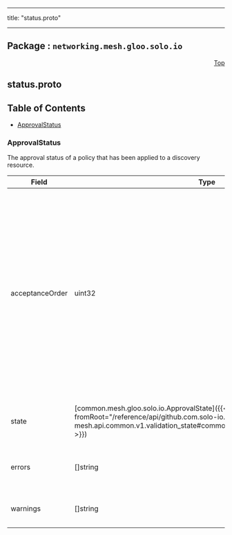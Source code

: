 
---

title: "status.proto"

---

## Package : `networking.mesh.gloo.solo.io`



<a name="top"></a>

<a name="API Reference for status.proto"></a>
<p align="right"><a href="#top">Top</a></p>

## status.proto


## Table of Contents
  - [ApprovalStatus](#networking.mesh.gloo.solo.io.ApprovalStatus)







<a name="networking.mesh.gloo.solo.io.ApprovalStatus"></a>

### ApprovalStatus
The approval status of a policy that has been applied to a discovery resource.


| Field | Type | Label | Description |
| ----- | ---- | ----- | ----------- |
| acceptanceOrder | uint32 |  | Represents the order in which the policy was accepted and applied to a discovery resource. The first accepted policy will have an acceptance_order of 0, the second 1, etc. When conflicts are detected in the system, the Policy with the lowest acceptance_order will be chosen and all other conflicting policies will be rejected. |
  | state | [common.mesh.gloo.solo.io.ApprovalState]({{< versioned_link_path fromRoot="/reference/api/github.com.solo-io.gloo-mesh.api.common.v1.validation_state#common.mesh.gloo.solo.io.ApprovalState" >}}) |  | The result of attempting to apply the policy to the discovery resource. |
  | errors | []string | repeated | Any errors observed which prevented the resource from being Accepted. |
  | warnings | []string | repeated | Any warnings observed while processing the resource. |
  




 <!-- end messages -->

 <!-- end enums -->

 <!-- end HasExtensions -->

 <!-- end services -->

